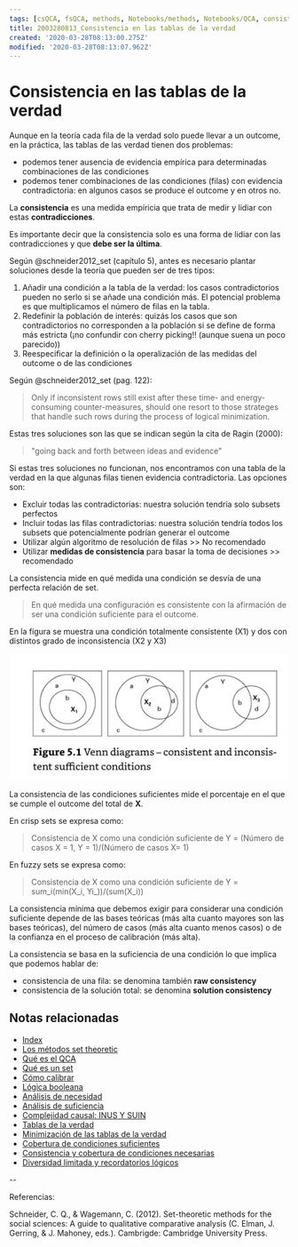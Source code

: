 ```yaml
---
tags: [csQCA, fsQCA, methods, Notebooks/methods, Notebooks/QCA, consistency]
title: 2003280813_Consistencia en las tablas de la verdad
created: '2020-03-28T08:13:00.275Z'
modified: '2020-03-28T08:13:07.962Z'
---
```


# Consistencia en las tablas de la verdad

Aunque en la teoría cada fila de la verdad solo puede llevar a un outcome, en la práctica, las tablas de las verdad tienen dos problemas:

- podemos tener ausencia de evidencia empírica para determinadas combinaciones de las condiciones
- podemos tener combinaciones de las condiciones (filas) con evidencia contradictoria: en algunos casos se produce el outcome y en otros no.

La **consistencia** es una medida empíricia que trata de medir y lidiar con estas **contradicciones**.

Es importante decir que la consistencia solo es una forma de lidiar con las contradicciones y que **debe ser la última**.

Según @schneider2012_set (capítulo 5), antes es necesario plantar soluciones desde la teoría que pueden ser de tres tipos:

1. Añadir una condición a la tabla de la verdad: los casos contradictorios pueden no serlo si se añade una condición más. El potencial problema es que multiplicamos el número de filas en la tabla.
2. Redefinir la población de interés: quizás los casos que son contradictorios no corresponden a la población si se define de forma más estricta (¡no confundir con cherry picking!! (aunque suena un poco parecido))
3. Reespecificar la definición o la operalización de las medidas del outcome o de las condiciones

Según @schneider2012_set (pag. 122):

> Only if inconsistent rows still exist after these time- and energy-consuming counter-measures, should one resort to those strateges that handle such rows during the process of logical minimization.

Estas tres soluciones son las que se indican según la cita de Ragin (2000):

> "going back and forth between ideas and evidence"

Si estas tres soluciones no funcionan, nos encontramos con una tabla de la verdad en la que algunas filas tienen evidencia contradictoria. Las opciones son:

- Excluir todas las contradictorias: nuestra solución tendría solo subsets perfectos
- Incluir todas las filas contradictorias: nuestra solución tendría todos los subsets que potencialmente podrían generar el outcome
- Utilizar algún algoritmo de resolución de filas >> No recomendado
- Utilizar **medidas de consistencia** para basar la toma de decisiones >> recomendado

La consistencia mide en qué medida una condición se desvía de una perfecta relación de set.

> En qué medida una configuración es consistente con la afirmación de ser una condición suficiente para el outcome.

En la figura se muestra una condición totalmente consistente (X1) y dos con distintos grado de inconsistencia (X2 y X3)

![consistencia_suficientes](2003280813_consistencia_suficientes.jpg)

La consistencia de las condiciones suficientes mide el porcentaje en el que se cumple el outcome del total de **X**. 

En crisp sets se expresa como:

> Consistencia de X como una condición suficiente de Y = (Número de casos X = 1, Y = 1)/(Número de casos X= 1)

En fuzzy sets se expresa como:

> Consistencia de X como una condición suficiente de Y = sum_i(min(X_i, Yi_))/(sum(X_i))

La consistencia mínima que debemos exigir para considerar una condición suficiente depende de las bases teóricas (más alta cuanto mayores son las bases teóricas), del número de casos (más alta cuanto menos casos) o de la confianza en el proceso de calibración (más alta).

La consistencia se basa en la suficiencia de una condición lo que implica que podemos hablar de:

- consistencia de una fila: se denomina también **raw consistency**
- consistencia de la solución total: se denomina **solution consistency**

## Notas relacionadas

- [Index](_2003101705_index.md)
- [Los métodos set theoretic](2003212003_set_theoretic_methods.md)
- [Qué es el QCA](2003212024_qca_descripcion.md)
- [Qué es un set](2003221713_setdefinition_qca.md)
- [Cómo calibrar](2003221733_calibracion_sets.md)
- [Lógica booleana](2003231138_operaciones_boleanas.md)
- [Análisis de necesidad](2003241901_condicionnecesidadqca.md)
- [Análisis de suficiencia](2003241628_analisissuficiencia_qca.md)
- [Complejidad causal: INUS Y SUIN](2003250705_causalcomplexity.md)
- [Tablas de la verdad](2003261610_minimizacion_tabladelaverdad.md)
- [Minimización de las tablas de la verdad](2003261610_minimizacion_tabladelaverdad.md)
- [Cobertura de condiciones suficientes](2003280911_cobertura_solucionsuficiente.md)
- [Consistencia y cobertura de condiciones necesarias](2003290828_consistencia_cobertura_condiciones_necesarias.md)
- [Diversidad limitada y recordatorios lógicos](2003300812_diversidad_limitada_qca.md)

--

Referencias:

Schneider, C. Q., & Wagemann, C. (2012). Set-theoretic methods for the social sciences: A guide to qualitative comparative analysis (C. Elman, J. Gerring, & J. Mahoney, eds.). Cambrigde: Cambridge University Press.
